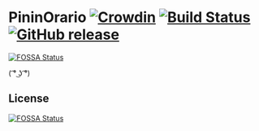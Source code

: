 # PininOrario [![Crowdin](https://d322cqt584bo4o.cloudfront.net/pininorario/localized.svg)](https://crowdin.com/project/pininorario) [![Build Status](https://app.bitrise.io/app/cecad7d0cb295f5b/status.svg?token=WDPIA10ZwOZIVjxxQcw6AQ&branch=master)](https://app.bitrise.io/app/cecad7d0cb295f5b) [![GitHub release](https://img.shields.io/github/release/Gabboxl/PininOrario.svg)](https://github.com/Gabboxl/PininOrario/releases)
[![FOSSA Status](https://app.fossa.io/api/projects/git%2Bgithub.com%2FGabboxl%2FPininOrario.svg?type=shield)](https://app.fossa.io/projects/git%2Bgithub.com%2FGabboxl%2FPininOrario?ref=badge_shield)

( ͡° ͜ʖ ͡°)


## License
[![FOSSA Status](https://app.fossa.io/api/projects/git%2Bgithub.com%2FGabboxl%2FPininOrario.svg?type=large)](https://app.fossa.io/projects/git%2Bgithub.com%2FGabboxl%2FPininOrario?ref=badge_large)